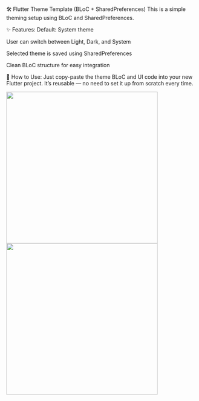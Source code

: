 🛠️ Flutter Theme Template (BLoC + SharedPreferences)
This is a simple theming setup using BLoC and SharedPreferences.

✨ Features:
Default: System theme

User can switch between Light, Dark, and System

Selected theme is saved using SharedPreferences

Clean BLoC structure for easy integration

🔁 How to Use:
Just copy-paste the theme BLoC and UI code into your new Flutter project.
It’s reusable — no need to set it up from scratch every time.

<img src="https://github.com/user-attachments/assets/1e510969-0af8-4509-bfe4-45973c6d621a" width="400" />
<img src="https://github.com/user-attachments/assets/f7f6e103-0583-40a4-9f3a-8b2c2d123356" width="400" />
